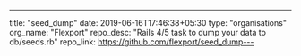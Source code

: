 ---
title: "seed_dump"
date: 2019-06-16T17:46:38+05:30
type: "organisations"
org_name: "Flexport"
repo_desc: "Rails 4/5 task to dump your data to db/seeds.rb"
repo_link: https://github.com/flexport/seed_dump---